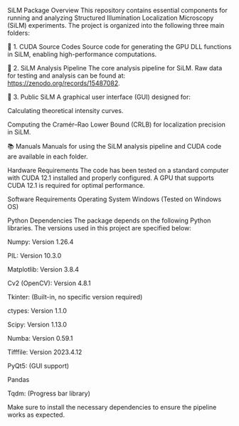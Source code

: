 
SiLM Package Overview
This repository contains essential components for running and analyzing Structured Illumination Localization Microscopy (SiLM) experiments. The project is organized into the following three main folders:

📁 1. CUDA Source Codes
Source code for generating the GPU DLL functions in SiLM, enabling high-performance computations.

📁 2. SiLM Analysis Pipeline
The core analysis pipeline for SiLM. Raw data for testing and analysis can be found at:
https://zenodo.org/records/15487082.

📁 3. Public SiLM
A graphical user interface (GUI) designed for:

Calculating theoretical intensity curves.

Computing the Cramér–Rao Lower Bound (CRLB) for localization precision in SiLM.

📚 Manuals
Manuals for using the SiLM analysis pipeline and CUDA code are available in each folder.

Hardware Requirements
The code has been tested on a standard computer with CUDA 12.1 installed and properly configured. A GPU that supports CUDA 12.1 is required for optimal performance.

Software Requirements
Operating System
Windows (Tested on Windows OS)

Python Dependencies
The package depends on the following Python libraries. The versions used in this project are specified below:

Numpy: Version 1.26.4

PIL: Version 10.3.0

Matplotlib: Version 3.8.4

Cv2 (OpenCV): Version 4.8.1

Tkinter: (Built-in, no specific version required)

ctypes: Version 1.1.0

Scipy: Version 1.13.0

Numba: Version 0.59.1

Tifffile: Version 2023.4.12

PyQt5: (GUI support)

Pandas

Tqdm: (Progress bar library)

Make sure to install the necessary dependencies to ensure the pipeline works as expected.

